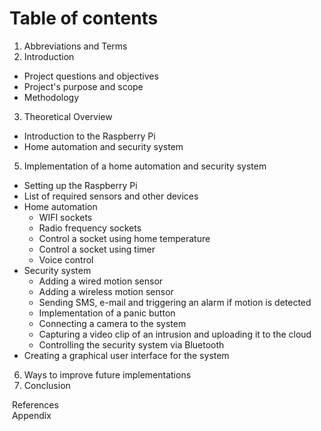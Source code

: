 # Table of contents
1. Abbreviations and Terms
2. Introduction
  - Project questions and objectives
  - Project's purpose and scope
  - Methodology
3. Theoretical Overview
  - Introduction to the Raspberry Pi
  - Home automation and security system
5. Implementation of a home automation and security system
  - Setting up the Raspberry Pi
  - List of required sensors and other devices
  - Home automation
    - WIFI sockets
    - Radio frequency sockets
    - Control a socket using home temperature
    - Control a socket using timer
    - Voice control
  - Security system
    - Adding a wired motion sensor
    - Adding a wireless motion sensor
    - Sending SMS, e-mail and triggering an alarm if motion is detected
    - Implementation of a panic button
    - Connecting a camera to the system
    - Capturing a video clip of an intrusion and uploading it to the cloud
    - Controlling the security system via Bluetooth
  - Creating a graphical user interface for the system
6. Ways to improve future implementations
7. Conclusion

&nbsp;References  
&nbsp;Appendix
